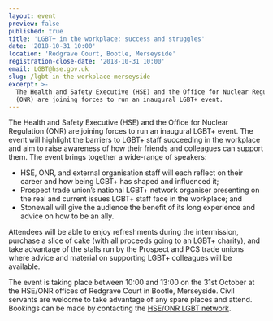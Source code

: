```yaml
---
layout: event
preview: false
published: true
title: 'LGBT+ in the workplace: success and struggles'
date: '2018-10-31 10:00'
location: 'Redgrave Court, Bootle, Merseyside'
registration-close-date: '2018-10-31 10:00'
email: LGBT@hse.gov.uk
slug: /lgbt-in-the-workplace-merseyside
excerpt: >-
  The Health and Safety Executive (HSE) and the Office for Nuclear Regulation
  (ONR) are joining forces to run an inaugural LGBT+ event.
---
```

The Health and Safety Executive (HSE) and the Office for Nuclear Regulation (ONR) are joining forces to run an inaugural LGBT+ event. The event will highlight the barriers to LGBT+ staff succeeding in the workplace and aim to raise awareness of how their friends and colleagues can support them.
The event brings together a wide-range of speakers:

- HSE, ONR, and external organisation staff will each reflect on their career and how being LGBT+ has shaped and influenced it; 
- Prospect trade union’s national LGBT+ network organiser presenting on the real and current issues LGBT+ staff face in the workplace; and
- Stonewall will give the audience the benefit of its long experience and advice on how to be an ally. 

Attendees will be able to enjoy refreshments during the intermission, purchase a slice of cake (with all proceeds going to an LGBT+ charity), and take advantage of the stalls run by the Prospect and PCS trade unions where advice and material on supporting LGBT+ colleagues will be available.

The event is taking place between 10:00 and 13:00 on the 31st October at the HSE/ONR offices of Redgrave Court in Bootle, Merseyside. Civil servants are welcome to take advantage of any spare places and attend. Bookings can be made by contacting the [HSE/ONR LGBT network](mailto:LGBT@hse.gov.uk).
